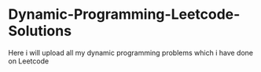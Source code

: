 # Dynamic-Programming-Leetcode-Solutions
Here i will upload all my dynamic programming problems which i have done on Leetcode
